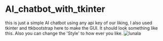 # AI_chatbot_with_tkinter

this is  just a simple AI chatbot using any api key of our liking, I also used tkinter and ttkbootstrap here to make the GUI. It should look something like this. Also you can change the 'Style' to how ever you like.
![lunala](https://github.com/user-attachments/assets/4b7e014d-e912-4e76-82ca-6f20f4af5137)
